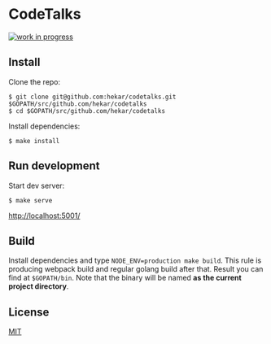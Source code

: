 # CodeTalks

[![work in progress](https://img.shields.io/badge/work%20in-progress-brightred.svg?style=flat)](https://en.wikipedia.org/wiki/Work_in_process)

## Install

Clone the repo:

```
$ git clone git@github.com:hekar/codetalks.git $GOPATH/src/github.com/hekar/codetalks
$ cd $GOPATH/src/github.com/hekar/codetalks
```

Install dependencies:

```
$ make install
```

## Run development

Start dev server:

```
$ make serve
```

[http://localhost:5001/](http://localhost:5001/) 

## Build

Install dependencies and type `NODE_ENV=production make build`. This rule is producing webpack build and regular golang build after that. Result you can find at `$GOPATH/bin`. Note that the binary will be named **as the current project directory**.

## License
[MIT](./LICENSE)
